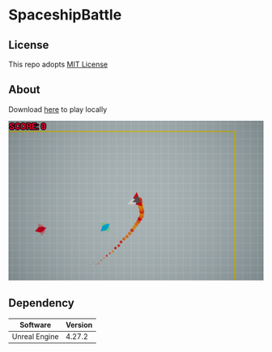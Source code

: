 # SpaceshipBattle

## License
This repo adopts [MIT License](https://spdx.org/licenses/MIT)

## About
Download [here](https://github.com/WhythZ/SpaceshipBattle/releases/tag/Latest) to play locally

![Cover.png](https://github.com/WhythZ/SpaceshipBattle/blob/master/Cover.png)

## Dependency
|Software|Version|
|---|---|
|Unreal Engine|4.27.2|
